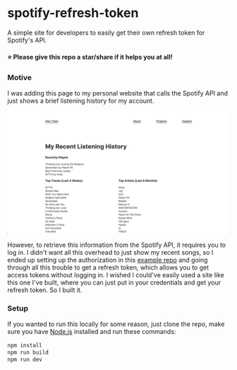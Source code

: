 # spotify-refresh-token
A simple site for developers to easily get their own refresh token for Spotify's API.

#### :star: Please give this repo a star/share if it helps you at all!

### Motive
I was adding this page to my personal website that calls the Spotify API and just shows a brief listening history for my account.

![Personal site example](readme/personal-site.png)

However, to retrieve this information from the Spotify API, it requires you to log in. I didn't want all this overhead to just show my recent songs, so I ended up setting up the authorization in this [example repo](https://github.com/spotify/web-api-auth-examples) and going through all this trouble to get a refresh token, which allows you to get access tokens without logging in. I wished I could've easily used a site like this one I've built, where you can just put in your credentials and get your refresh token. So I built it.

### Setup
If you wanted to run this locally for some reason, just clone the repo, make sure you have [Node.js](https://nodejs.org/en/download/) installed and run these commands:

```
npm install
npm run build
npm run dev
```
